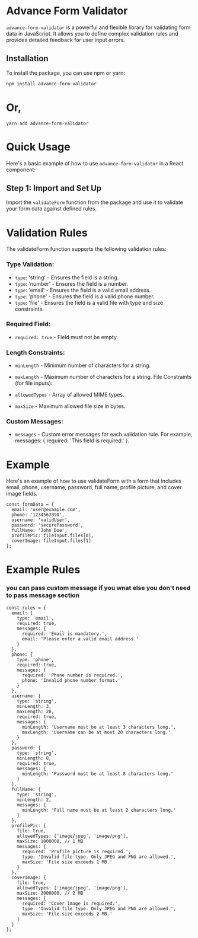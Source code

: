 # Advance Form Validator

`advance-form-validator` is a powerful and flexible library for validating form data in JavaScript. It allows you to define complex validation rules and provides detailed feedback for user input errors.

## Installation

To install the package, you can use npm or yarn:

```bash
npm install advance-form-validator
```
# Or,

```
yarn add advance-form-validator
```
# Quick Usage
Here's a basic example of how to use `advance-form-validator` in a React component:

## Step 1: Import and Set Up
Import the `validateForm` function from the package and use it to validate your form data against defined rules.



# Validation Rules
The validateForm function supports the following validation rules:

### Type Validation:

- `type`: 'string' - Ensures the field is a string.
- `type`: 'number' - Ensures the field is a number.
- `type`: 'email' - Ensures the field is a valid email address.
- `type`: 'phone' - Ensures the field is a valid phone number.
- `type`: 'file' - Ensures the field is a valid file with type and size constraints.

### Required Field:

- `required: true` - Field must not be empty.
### Length Constraints:

- `minLength` - Minimum number of characters for a string.
- `maxLength` - Maximum number of characters for a string.
File Constraints (for file inputs):

- `allowedTypes` - Array of allowed MIME types.
- `maxSize` - Maximum allowed file size in bytes.
### Custom Messages:

- `messages` - Custom error messages for each validation rule. For example, messages: { required: 'This field is required.' }.


# Example
Here's an example of how to use validateForm with a form that includes email, phone, username, password, full name, profile picture, and cover image fields.

```
const formData = {
  email: 'user@example.com',
  phone: '1234567890',
  username: 'validUser',
  password: 'securePassword',
  fullName: 'John Doe',
  profilePic: fileInput.files[0],
  coverImage: fileInput.files[1]
};
```

# Example Rules

### you can pass custom message if you wnat else you don't need to pass message section

```
const rules = {
  email: { 
    type: 'email', 
    required: true,
    messages: {
      required: 'Email is mandatory.',
      email: 'Please enter a valid email address.'
    }
  },
  phone: { 
    type: 'phone', 
    required: true,
    messages: {
      required: 'Phone number is required.',
      phone: 'Invalid phone number format.'
    }
  },
  username: { 
    type: 'string', 
    minLength: 3, 
    maxLength: 20, 
    required: true,
    messages: {
      minLength: 'Username must be at least 3 characters long.',
      maxLength: 'Username can be at most 20 characters long.'
    }
  },
  password: { 
    type: 'string', 
    minLength: 8, 
    required: true,
    messages: {
      minLength: 'Password must be at least 8 characters long.'
    }
  },
  fullName: { 
    type: 'string', 
    minLength: 2,
    messages: {
      minLength: 'Full name must be at least 2 characters long.'
    }
  },
  profilePic: { 
    file: true,
    allowedTypes: ['image/jpeg', 'image/png'],
    maxSize: 1000000, // 1 MB
    messages: {
      required: 'Profile picture is required.',
      type: 'Invalid file type. Only JPEG and PNG are allowed.',
      maxSize: 'File size exceeds 1 MB.'
    }
  },
  coverImage: { 
    file: true,
    allowedTypes: ['image/jpeg', 'image/png'],
    maxSize: 2000000, // 2 MB
    messages: {
      required: 'Cover image is required.',
      type: 'Invalid file type. Only JPEG and PNG are allowed.',
      maxSize: 'File size exceeds 2 MB.'
    }
  }
};
```